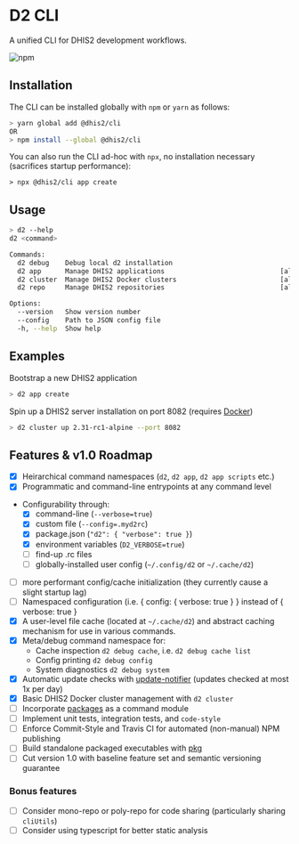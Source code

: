 # D2 CLI

A unified CLI for DHIS2 development workflows.

![npm](https://img.shields.io/npm/v/@dhis2/cli.svg)

## Installation

The CLI can be installed globally with `npm` or `yarn` as follows:

```sh
> yarn global add @dhis2/cli
OR
> npm install --global @dhis2/cli
```

You can also run the CLI ad-hoc with `npx`, no installation necessary (sacrifices startup performance):

```
> npx @dhis2/cli app create
```

## Usage

```sh
> d2 --help
d2 <command>

Commands:
  d2 debug    Debug local d2 installation
  d2 app      Manage DHIS2 applications                             [aliases: a]
  d2 cluster  Manage DHIS2 Docker clusters                          [aliases: c]
  d2 repo     Manage DHIS2 repositories                             [aliases: r]

Options:
  --version   Show version number                                      [boolean]
  --config    Path to JSON config file
  -h, --help  Show help                                                [boolean]
```

## Examples

Bootstrap a new DHIS2 application

```sh
> d2 app create
```

Spin up a DHIS2 server installation on port 8082 (requires [Docker](https://www.docker.com/products/docker-desktop))

```sh
> d2 cluster up 2.31-rc1-alpine --port 8082
```

## Features & v1.0 Roadmap

- [x] Heirarchical command namespaces (`d2`, `d2 app`, `d2 app scripts` etc.)
- [x] Programmatic and command-line entrypoints at any command level
- Configurability through:
  - [x] command-line (`--verbose=true`)
  - [x] custom file (`--config=.myd2rc`)
  - [x] package.json (`"d2": { "verbose": true }`)
  - [x] environment variables (`D2_VERBOSE=true`)
  - [ ] find-up .rc files
  - [ ] globally-installed user config (`~/.config/d2` or `~/.cache/d2`)
- [ ] more performant config/cache initialization (they currently cause a slight startup lag)
- [ ] Namespaced configuration (i.e. { config: { verbose: true } } instead of { verbose: true }
- [x] A user-level file cache (located at `~/.cache/d2`) and abstract caching mechanism for use in various commands.
- [x] Meta/debug command namespace for:
  - Cache inspection `d2 debug cache`, i.e. `d2 debug cache list`
  - Config printing `d2 debug config`
  - System diagnostics `d2 debug system`
- [x] Automatic update checks with [update-notifier](https://npmjs.com/package/update-notifier) (updates checked at most 1x per day)
- [x] Basic DHIS2 Docker cluster management with `d2 cluster`
- [ ] Incorporate [packages](https://github.com/dhis2/packages) as a command module
- [ ] Implement unit tests, integration tests, and `code-style`
- [ ] Enforce Commit-Style and Travis CI for automated (non-manual) NPM publishing
- [ ] Build standalone packaged executables with [pkg](https://www.npmjs.com/package/pkg)
- [ ] Cut version 1.0 with baseline feature set and semantic versioning guarantee

### Bonus features

- [ ] Consider mono-repo or poly-repo for code sharing (particularly sharing `cliUtils`)
- [ ] Consider using typescript for better static analysis
